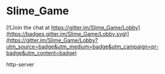 # Slime_Game

[![Join the chat at https://gitter.im/Slime_Game/Lobby](https://badges.gitter.im/Slime_Game/Lobby.svg)](https://gitter.im/Slime_Game/Lobby?utm_source=badge&utm_medium=badge&utm_campaign=pr-badge&utm_content=badge)

http-server

